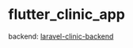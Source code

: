 # flutter_clinic_app

backend:
[laravel-clinic-backend](https://github.com/whisnuys/laravel-clinic-backend)
